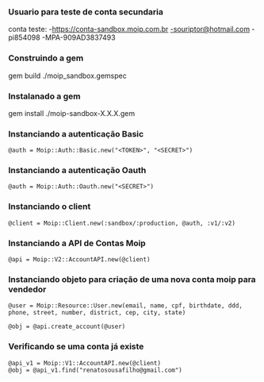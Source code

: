 ### Usuario para teste de conta secundaria
conta teste:
  -https://conta-sandbox.moip.com.br
  -souriptor@hotmail.com
  -pi854098
  -MPA-909AD3837493

### Construindo a gem
gem build ./moip_sandbox.gemspec

### Instalanado a gem
gem install ./moip-sandbox-X.X.X.gem


### Instanciando a autenticação Basic
```
@auth = Moip::Auth::Basic.new("<TOKEN>", "<SECRET>")
```

### Instanciando a autenticação Oauth
```
@auth = Moip::Auth::Oauth.new("<SECRET>")
```

### Instanciando o client
```
@client = Moip::Client.new(:sandbox/:production, @auth, :v1/:v2)
```

### Instanciando a API de Contas Moip
```
@api = Moip::V2::AccountAPI.new(@client)
```

### Instanciando objeto para criação de uma nova conta moip para vendedor
```
@user = Moip::Resource::User.new(email, name, cpf, birthdate, ddd, phone, street, number, district, cep, city, state)

@obj = @api.create_account(@user)
```

### Verificando se uma conta já existe
```
@api_v1 = Moip::V1::AccountAPI.new(@client)
@obj = @api_v1.find("renatosousafilho@gmail.com")
```

